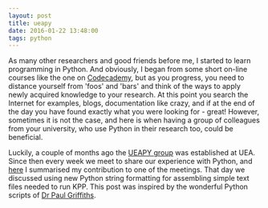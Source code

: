 ```yaml
---
layout: post
title: ueapy
date: 2016-01-22 13:48:00
tags: python
---
```


As many other researchers and good friends before me, I started to learn programming in Python. And obviously, I began from some short on-line courses like the one on [Codecademy](https://www.codecademy.com/catalog/language/python), but as you progress, you need to distance yourself from 'foos' and 'bars' and think of the ways to apply newly acquired knowledge to your research. At this point you search the Internet for examples, blogs, documentation like crazy, and if at the end of the day you have found exactly what you were looking for - great! However, sometimes it is not the case, and here is when having a group of colleagues from your university, who use Python in their research too, could be beneficial.

Luckily, a couple of months ago the [UEAPY group](http://ueapy.github.io/) was established at UEA. Since then every week we meet to share our experience with Python, and [here](http://ueapy.github.io/writing-text-files-using-new-python-string-formatting.html) I summarised my contribution to one of the meetings. That day we discussed using new Python string formatting for assembling simple text files needed to run KPP. This post was inspired by the wonderful Python scripts of [Dr Paul Griffiths](http://www.ch.cam.ac.uk/person/ptg21).
